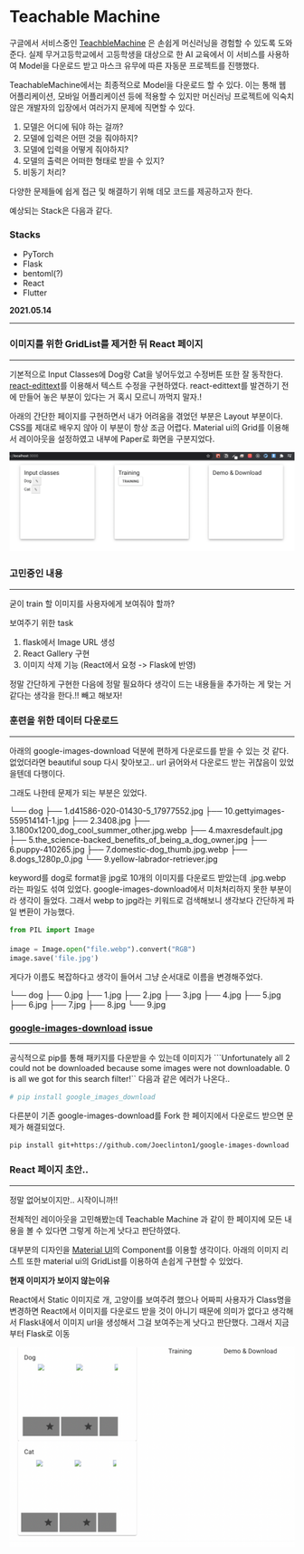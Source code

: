 # Teachable Machine

구글에서 서비스중인 [TeachbleMachine](https://teachablemachine.withgoogle.com/) 은 손쉽게 머신러닝을 경험할 수 있도록 도와준다. 실제 무거고등학교에서 고등학생을 대상으로 한 AI 교육에서 이 서비스를 사용하여 Model을 다운로드 받고 마스크 유무에 따른 자동문 프로젝트를 진행했다.



 TeachableMachine에서는 최종적으로 Model을 다운로드 할 수 있다. 이는 통해 웹 어플리케이션, 모바일 어플리케이션 등에 적용할 수 있지만 머신러닝 프로젝트에 익숙치 않은 개발자의 입장에서 여러가지 문제에 직면할 수 있다.

1. 모델은 어디에 둬야 하는 걸까?
2. 모델에 입력은 어떤 것을 줘야하지?
3. 모델에 입력을 어떻게 줘야하지?
4. 모델의 출력은 어떠한 형태로 받을 수 있지?
5. 비동기 처리?



다양한 문제들에 쉽게 접근 및 해결하기 위해 데모 코드를 제공하고자 한다.



예상되는 Stack은 다음과 같다.

### Stacks

- PyTorch
- Flask
- bentoml(?)
- React
- Flutter



**2021.05.14**

---

### 이미지를 위한 GridList를 제거한 뒤 React 페이지

---

기본적으로 Input Classes에 Dog랑 Cat을 넣어두었고 수정버튼 또한 잘 동작한다. [react-edittext](https://alioguzhan.github.io/react-editext/)를 이용해서 텍스트 수정을 구현하였다. react-edittext를 발견하기 전에 만들어 놓은 부분이 있다는 거 혹시 모르니 까먹지 말자.! 



아래의 간단한 페이지를 구현하면서 내가 어려움을 겪었던 부분은 Layout 부분이다. CSS를 제대로 배우지 않아 이 부분이 항상 조금 어렵다. Material ui의 Grid를 이용해서 레이아웃을 설정하였고 내부에 Paper로 화면을 구분지었다.



![image](./teachable-machine-fe/images/20210514_react2.png)

  



### 고민중인 내용

---

굳이 train 할 이미지를 사용자에게 보여줘야 할까? 

보여주기 위한 task

1. flask에서 Image URL 생성 
2. React Gallery 구현
3. 이미지 삭제 기능 (React에서 요청 -> Flask에 반영)



정말 간단하게 구현한 다음에 정말 필요하다 생각이 드는 내용들을 추가하는 게 맞는 거 같다는 생각을 한다.!! 빼고 해보자! 



### 훈련을 위한 데이터 다운로드

---

아래의 google-images-download 덕분에 편하게 다운로드를 받을 수 있는 것 같다.  없었더라면 beautiful soup 다시 찾아보고.. url 긁어와서 다운로드 받는 귀찮음이 있었을텐데 다행이다.



그래도 나한테 문제가 되는 부분은 있었다.



└── dog
    ├── 1.d41586-020-01430-5_17977552.jpg
    ├── 10.gettyimages-559514141-1.jpg
    ├── 2.3408.jpg
    ├── 3.1800x1200_dog_cool_summer_other.jpg.webp
    ├── 4.maxresdefault.jpg
    ├── 5.the_science-backed_benefits_of_being_a_dog_owner.jpg
    ├── 6.puppy-410265.jpg
    ├── 7.domestic-dog_thumb.jpg.webp
    ├── 8.dogs_1280p_0.jpg
    └── 9.yellow-labrador-retriever.jpg



keyword를 dog로 format을 jpg로 10개의 이미지를 다운로드 받았는데 .jpg.webp 라는 파일도 섞여 있었다. google-images-download에서 미처처리하지 못한 부분이라 생각이 들었다. 그래서 webp to jpg라는 키워드로 검색해보니 생각보다 간단하게 파일 변환이 가능했다.

```python
from PIL import Image

image = Image.open("file.webp").convert("RGB")
image.save('file.jpg')
```



게다가 이름도 복잡하다고 생각이 들어서 그냥 순서대로 이름을 변경해주었다.



└── dog
    ├── 0.jpg
    ├── 1.jpg
    ├── 2.jpg
    ├── 3.jpg
    ├── 4.jpg
    ├── 5.jpg
    ├── 6.jpg
    ├── 7.jpg
    ├── 8.jpg
    └── 9.jpg





### [google-images-download](https://pypi.org/project/google_images_download/) issue

---

공식적으로 pip를 통해 패키지를 다운받을 수 있는데 이미지가 ```Unfortunately all 2 could not be downloaded because some images were not downloadable. 0 is all we got for this search filter!`` 다음과 같은 에러가 나온다.. 

```bash
# pip install google_images_download 
```

다른분이 기존 google-images-download를 Fork 한 페이지에서 다운로드 받으면 문제가 해결되었다.

```bash
pip install git+https://github.com/Joeclinton1/google-images-download
```





### React 페이지 초안..

---

정말 없어보이지만.. 시작이니까!!   

전체적인 레이아웃을 고민해봤는데 Teachable Machine 과 같이 한 페이지에 모든 내용을 볼 수 있다면 그렇게 하는게 낫다고 판단하였다.

대부분의 디자인을 [Material UI](https://material-ui.com/)의 Component를 이용할 생각이다. 아래의 이미지 리스트 또한 material ui의 GridList를 이용하여 손쉽게 구현할 수 있었다. 

**현재 이미지가 보이지 않는이유**

React에서 Static 이미지로 개, 고양이를 보여주려 했으나 어짜피 사용자가 Class명을 변경하면 React에서 이미지를 다운로드 받을 것이 아니기 때문에 의미가 없다고 생각해서 Flask내에서 이미지 url을 생성해서 그걸 보여주는게 낫다고 판단했다. 그래서 지금부터 Flask로 이동



![image-20210514130822119](./teachable-machine-fe/images/20210514_react.png) 

 